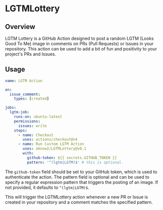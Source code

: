 # LGTMLottery

## Overview
LGTM Lottery is a GitHub Action designed to post a random LGTM (Looks Good To Me) image in comments on PRs (Pull Requests) or Issues in your repository. This action can be used to add a bit of fun and positivity to your project's PRs and Issues.

## Usage

```yaml
name: LGTM Action

on:
  issue_comment:
    types: [created]

jobs:
  lgtm-job:
    runs-on: ubuntu-latest
    permissions:
      issues: write
    steps:
      - name: Checkout
        uses: actions/checkout@v4
      - name: Run Custom LGTM Action
        uses: aknow2/LGTMLottery@v0.1
        with:
          github-token: ${{ secrets.GITHUB_TOKEN }}
          pattern: '^(lgtm|LGTM)$' # this is optional. 

```
The `github-token` field should be set to your GitHub token, which is used to authenticate the action. The pattern field is optional and can be used to specify a regular expression pattern that triggers the posting of an image. If not provided, it defaults to `^(lgtm|LGTM)$`.

This will trigger the LGTMLottery action whenever a new PR or Issue is created in your repository and a comment matches the specified pattern.
